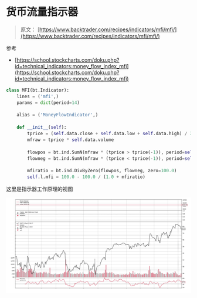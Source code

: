 # 货币流量指示器

> 原文： [https://www.backtrader.com/recipes/indicators/mfi/mfi/](https://www.backtrader.com/recipes/indicators/mfi/mfi/)

参考

*   [https://school.stockcharts.com/doku.php?id=technical_indicators:money_flow_index_mfi](https://school.stockcharts.com/doku.php?id=technical_indicators:money_flow_index_mfi)

```py
class MFI(bt.Indicator):
    lines = ('mfi',)
    params = dict(period=14)

    alias = ('MoneyFlowIndicator',)

    def __init__(self):
        tprice = (self.data.close + self.data.low + self.data.high) / 3.0
        mfraw = tprice * self.data.volume

        flowpos = bt.ind.SumN(mfraw * (tprice > tprice(-1)), period=self.p.period)
        flowneg = bt.ind.SumN(mfraw * (tprice < tprice(-1)), period=self.p.period)

        mfiratio = bt.ind.DivByZero(flowpos, flowneg, zero=100.0)
        self.l.mfi = 100.0 - 100.0 / (1.0 + mfiratio) 
```

这里是指示器工作原理的视图

[![!MFI View](img/20ca39918a52217810921637153b451c.png)](../mfi.png)